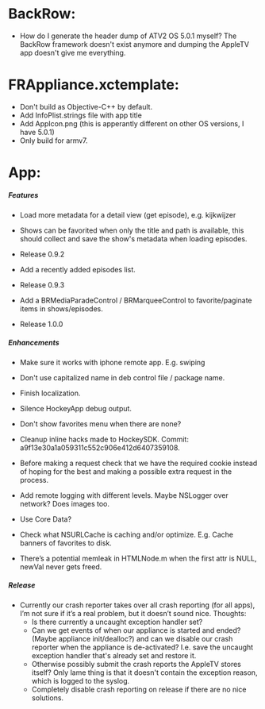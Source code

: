 # BackRow:

* How do I generate the header dump of ATV2 OS 5.0.1 myself? The BackRow framework doesn't exist anymore and dumping the AppleTV app doesn't give me everything.

# FRAppliance.xctemplate:

* Don't build as Objective-C++ by default.
* Add InfoPlist.strings file with app title
* Add AppIcon.png (this is apperantly different on other OS versions, I have 5.0.1)
* Only build for armv7.

# App:

##### Features

* Load more metadata for a detail view (get episode), e.g. kijkwijzer
* Shows can be favorited when only the title and path is available, this should collect and save the show's metadata when loading episodes.
* Release 0.9.2

* Add a recently added episodes list.
* Release 0.9.3

* Add a BRMediaParadeControl / BRMarqueeControl to favorite/paginate items in shows/episodes.
* Release 1.0.0

##### Enhancements

* Make sure it works with iphone remote app. E.g. swiping
* Don't use capitalized name in deb control file / package name.
* Finish localization.
* Silence HockeyApp debug output.

* Don't show favorites menu when there are none?
* Cleanup inline hacks made to HockeySDK. Commit: a9f13e30a1a059311c552c906e412d6407359108.
* Before making a request check that we have the required cookie instead of hoping for the best and making a possible extra request in the process.
* Add remote logging with different levels. Maybe NSLogger over network? Does images too.
* Use Core Data?
* Check what NSURLCache is caching and/or optimize. E.g. Cache banners of favorites to disk.
* There’s a potential memleak in HTMLNode.m when the first attr is NULL, newVal never gets freed.

##### Release

* Currently our crash reporter takes over all crash reporting (for all apps), I’m not sure if it’s a real problem, but it doesn’t sound nice. Thoughts:
  * Is there currently a uncaught exception handler set?
  * Can we get events of when our appliance is started and ended? (Maybe appliance init/dealloc?) and can we disable our crash reporter when the appliance is de-activated? I.e. save the uncaught exception handler that's already set and restore it.
  * Otherwise possibly submit the crash reports the AppleTV stores itself? Only lame thing is that it doesn't contain the exception reason, which is logged to the syslog.
  * Completely disable crash reporting on release if there are no nice solutions.

